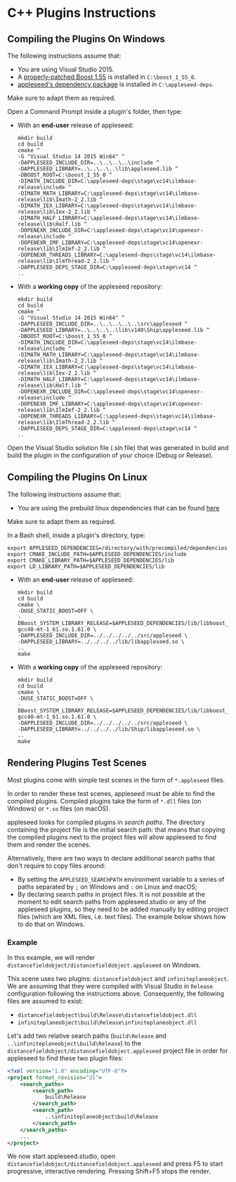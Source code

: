 C++ Plugins Instructions
========================

Compiling the Plugins On Windows
--------------------------------

The following instructions assume that:

  - You are using Visual Studio 2015.
  - A [properly-patched Boost 1.55](https://github.com/appleseedhq/appleseed/wiki/Building-appleseed-on-Windows#boost) is installed in `C:\boost_1_55_0`.
  - [appleseed's dependency package](https://github.com/appleseedhq/appleseed/wiki/Building-appleseed-on-Windows#alternative-1-using-prebuilt-third-party-libraries) is installed in `C:\appleseed-deps`.

Make sure to adapt them as required.

Open a Command Prompt inside a plugin's folder, then type:

  - With an **end-user** release of appleseed:

        mkdir build
        cd build
        cmake ^
        -G "Visual Studio 14 2015 Win64" ^
        -DAPPLESEED_INCLUDE_DIR=..\..\..\..\include ^
        -DAPPLESEED_LIBRARY=..\..\..\..\lib\appleseed.lib ^
        -DBOOST_ROOT=C:\boost_1_55_0 ^
        -DIMATH_INCLUDE_DIR=C:\appleseed-deps\stage\vc14\ilmbase-release\include ^
        -DIMATH_MATH_LIBRARY=C:\appleseed-deps\stage\vc14\ilmbase-release\lib\Imath-2_2.lib ^
        -DIMATH_IEX_LIBRARY=C:\appleseed-deps\stage\vc14\ilmbase-release\lib\Iex-2_2.lib ^
        -DIMATH_HALF_LIBRARY=C:\appleseed-deps\stage\vc14\ilmbase-release\lib\Half.lib ^
        -DOPENEXR_INCLUDE_DIR=C:\appleseed-deps\stage\vc14\openexr-release\include ^
        -DOPENEXR_IMF_LIBRARY=C:\appleseed-deps\stage\vc14\openexr-release\lib\IlmImf-2_2.lib ^
        -DOPENEXR_THREADS_LIBRARY=C:\appleseed-deps\stage\vc14\ilmbase-release\lib\IlmThread-2_2.lib ^
        -DAPPLESEED_DEPS_STAGE_DIR=C:\appleseed-deps\stage\vc14 ^
        ..

  - With a **working copy** of the appleseed repository:

        mkdir build
        cd build
        cmake ^
        -G "Visual Studio 14 2015 Win64" ^
        -DAPPLESEED_INCLUDE_DIR=..\..\..\..\..\src\appleseed ^
        -DAPPLESEED_LIBRARY=..\..\..\..\lib\v140\Ship\appleseed.lib ^
        -DBOOST_ROOT=C:\boost_1_55_0 ^
        -DIMATH_INCLUDE_DIR=C:\appleseed-deps\stage\vc14\ilmbase-release\include ^
        -DIMATH_MATH_LIBRARY=C:\appleseed-deps\stage\vc14\ilmbase-release\lib\Imath-2_2.lib ^
        -DIMATH_IEX_LIBRARY=C:\appleseed-deps\stage\vc14\ilmbase-release\lib\Iex-2_2.lib ^
        -DIMATH_HALF_LIBRARY=C:\appleseed-deps\stage\vc14\ilmbase-release\lib\Half.lib ^
        -DOPENEXR_INCLUDE_DIR=C:\appleseed-deps\stage\vc14\openexr-release\include ^
        -DOPENEXR_IMF_LIBRARY=C:\appleseed-deps\stage\vc14\openexr-release\lib\IlmImf-2_2.lib ^
        -DOPENEXR_THREADS_LIBRARY=C:\appleseed-deps\stage\vc14\ilmbase-release\lib\IlmThread-2_2.lib ^
        -DAPPLESEED_DEPS_STAGE_DIR=C:\appleseed-deps\stage\vc14 ^
        ..

Open the Visual Studio solution file (.sln file) that was generated in build and build the plugin in the configuration of your choice (Debug or Release).


Compiling the Plugins On Linux
------------------------------

The following instructions assume that:

  - You are using the prebuild linux dependencies that can be found [here](https://github.com/appleseedhq/prebuilt-linux-deps)

Make sure to adapt them as required.

In a Bash shell, inside a plugin's directory, type:

    export APPLESEED_DEPENDENCIES=/directory/with/precompiled/dependencies
    export CMAKE_INCLUDE_PATH=$APPLESEED_DEPENDENCIES/include
    export CMAKE_LIBRARY_PATH=$APPLESEED_DEPENDENCIES/lib
    export LD_LIBRARY_PATH=$APPLESEED_DEPENDENCIES/lib

  - With an **end-user** release of appleseed:

        mkdir build
        cd build
        cmake \
        -DUSE_STATIC_BOOST=OFF \
        -DBoost_SYSTEM_LIBRARY_RELEASE=$APPLESEED_DEPENDENCIES/lib/libboost_system-gcc48-mt-1_61.so.1.61.0 \
        -DAPPLESEED_INCLUDE_DIR=../../../../../src/appleseed \
        -DAPPLESEED_LIBRARY=../../../../lib/libappleseed.so \
        ..
        make

  - With a **working copy** of the appleseed repository:

        mkdir build
        cd build
        cmake \
        -DUSE_STATIC_BOOST=OFF \
        -DBoost_SYSTEM_LIBRARY_RELEASE=$APPLESEED_DEPENDENCIES/lib/libboost_system-gcc48-mt-1_61.so.1.61.0 \
        -DAPPLESEED_INCLUDE_DIR=../../../../../src/appleseed \
        -DAPPLESEED_LIBRARY=../../../../lib/Ship/libappleseed.so \
        ..
        make


Rendering Plugins Test Scenes
-----------------------------

Most plugins come with simple test scenes in the form of `*.appleseed` files.

In order to render these test scenes, appleseed must be able to find the compiled plugins. Compiled plugins take the form of `*.dll` files (on Windows) or `*.so` files (on macOS).

appleseed looks for compiled plugins in _search paths_. The directory containing the project file is the initial search path: that means that copying the compiled plugins next to the project files will allow appleseed to find them and render the scenes.

Alternatively, there are two ways to declare additional search paths that don't require to copy files around:

- By setting the `APPLESEED_SEARCHPATH` environment variable to a series of paths separated by `;` on Windows and `:` on Linux and macOS;
- By declaring search paths in project files. It is not possible at the moment to edit search paths from appleseed.studio or any of the appleseed plugins, so they need to be added manually by editing project files (which are XML files, i.e. text files). The example below shows how to do that on Windows.

### Example

In this example, we will render `distancefieldobject/distancefieldobject.appleseed` on Windows.

This scene uses two plugins: `distancefieldobject` and `infiniteplaneobject`. We are assuming that they were compiled with Visual Studio in `Release` configuration following the instructions above. Consequently, the following files are assumed to exist:
- `distancefieldobject\build\Release\distancefieldobject.dll`
- `infiniteplaneobject\build\Release\infiniteplaneobject.dll`

Let's add two relative search paths (`build\Release` and `..\infiniteplaneobject\build\Release`) to the `distancefieldobject/distancefieldobject.appleseed` project file in order for appleseed to find these two plugin files:

```xml
<?xml version="1.0" encoding="UTF-8"?>
<project format_revision="21">
    <search_paths>
        <search_path>
            build\Release
        </search_path>
        <search_path>
            ..\infiniteplaneobject\build\Release
        </search_path>
    </search_paths>
    ...
</project>
```

We now start appleseed.studio, open `distancefieldobject/distancefieldobject.appleseed` and press F5 to start progressive, interactive rendering. Pressing Shift+F5 stops the render.
